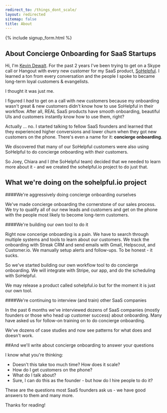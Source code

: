 ```yaml
---
redirect_to: /things_dont_scale/
layout: redirected
sitemap: false
title: About
---
```


{% include signup_form.html %}

## About Concierge Onboarding for SaaS Startups

Hi, I'm [Kevin Dewalt](http://kevindewalt.com/about). For the past 2 years I've been trying to get on a Skype call or Hangout with every new customer for my SaaS product, [SoHelpful](http://try.sohelpful.me). I learned a ton from every conversation and the people I spoke to became long-term loyal customers &amp; evangelists.

I thought it was just me.

I figured I *had* to get on a call with new customers because my onboarding wasn't great &amp; new customers didn't know how to use SoHelpful in their workflow. After all, REAL SaaS products have smooth onboarding, beautiful UIs and customers instantly know how to use them, right?

Actually ... no. I started talking to fellow SaaS founders and learned that they experienced higher conversions and lower churn when they got new customers on the phone. There's even a name for it: **concierge onboarding**.

We discovered that many of our SoHelpful customers were also using SoHelpful to do concierge onboarding with *their* customers.

So Joey, Chiara and I (the SoHelpful team) decided that we needed to learn more about it - and we created the sohelpful.io project to do just that.

## What we're doing on the sohelpful.io project

####We're aggressively doing concierge onboarding  ourselves

We've made concierge onboarding the cornerstone of our sales process. We try to qualify all of our new leads and customers and get on the phone with the people most likely to become long-term customers.

####We're building our own tool to do it

Right now concerige onboarding is a pain. We have to search through multiple systems and tools to learn about our customers. We track the onboarding with Streak CRM and send emails with Gmail, Helpscout, and Customer.io. We manually setup alerts and follow-ups. To be honest - it sucks.

So we've started building our own workflow tool to do concierge onboarding. We will integrate with Stripe, our app, and do the scheduling with SoHelpful.

We may release a product called sohelpful.io but for the moment it is just our own tool.

####We're continuing to interview (and train) other SaaS companies

In the past 6 months we've interviewed dozens of SaaS companies (mostly founders or those who head up customer success) about onboarding. Many have asked us for follow-on training on to do concierge onboarding.

We've dozens of case studies and now see patterns for what does and doesn't work.


##And we'll write about concierge onboarding to answer your questions

I know what you're thinking:

+ Doesn't this take too much time? How does it scale?
+ How do I get customers on the phone?
+ What do I talk about?
+ Sure, I can do this as the founder - but how do I hire people to do it?

These are the questions most SaaS founders ask us - we have good answers to them and many more.

Thanks for reading!